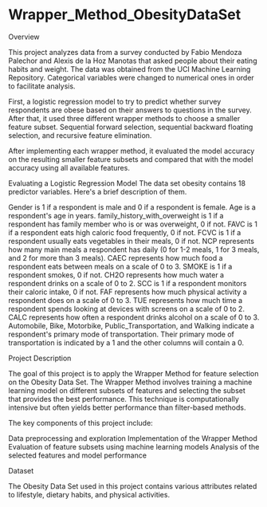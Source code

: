 # Wrapper_Method_ObesityDataSet
Overview

This project analyzes data from a survey conducted by Fabio Mendoza Palechor and Alexis de la Hoz Manotas that asked people about their eating habits and weight. The data was obtained from the UCI Machine Learning Repository. Categorical variables were changed to numerical ones in order to facilitate analysis.

First, a logistic regression model to try to predict whether survey respondents are obese based on their answers to questions in the survey. After that, it used three different wrapper methods to choose a smaller feature subset.
Sequential forward selection, sequential backward floating selection, and recursive feature elimination. 

After implementing each wrapper method, it evaluated the model accuracy on the resulting smaller feature subsets and compared that with the model accuracy using all available features.

Evaluating a Logistic Regression Model
The data set obesity contains 18 predictor variables. Here's a brief description of them.

Gender is 1 if a respondent is male and 0 if a respondent is female.
Age is a respondent's age in years.
family_history_with_overweight is 1 if a respondent has family member who is or was overweight, 0 if not.
FAVC is 1 if a respondent eats high caloric food frequently, 0 if not.
FCVC is 1 if a respondent usually eats vegetables in their meals, 0 if not.
NCP represents how many main meals a respondent has daily (0 for 1-2 meals, 1 for 3 meals, and 2 for more than 3 meals).
CAEC represents how much food a respondent eats between meals on a scale of 0 to 3.
SMOKE is 1 if a respondent smokes, 0 if not.
CH2O represents how much water a respondent drinks on a scale of 0 to 2.
SCC is 1 if a respondent monitors their caloric intake, 0 if not.
FAF represents how much physical activity a respondent does on a scale of 0 to 3.
TUE represents how much time a respondent spends looking at devices with screens on a scale of 0 to 2.
CALC represents how often a respondent drinks alcohol on a scale of 0 to 3.
Automobile, Bike, Motorbike, Public_Transportation, and Walking indicate a respondent's primary mode of transportation. Their primary mode of transportation is indicated by a 1 and the other columns will contain a 0.

Project Description

The goal of this project is to apply the Wrapper Method for feature selection on the Obesity Data Set. The Wrapper Method involves training a machine learning model on different subsets of features and selecting the subset that provides the best performance. This technique is computationally intensive but often yields better performance than filter-based methods.

The key components of this project include:

Data preprocessing and exploration
Implementation of the Wrapper Method
Evaluation of feature subsets using machine learning models
Analysis of the selected features and model performance

Dataset

The Obesity Data Set used in this project contains various attributes related to lifestyle, dietary habits, and physical activities.


